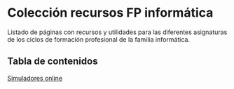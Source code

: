 # Colección recursos FP informática

Listado de páginas con recursos y utilidades para las diferentes asignaturas de los ciclos de formación profesional de la familia informática.

## Tabla de contenidos

[Simuladores online](simuladores.MD)
